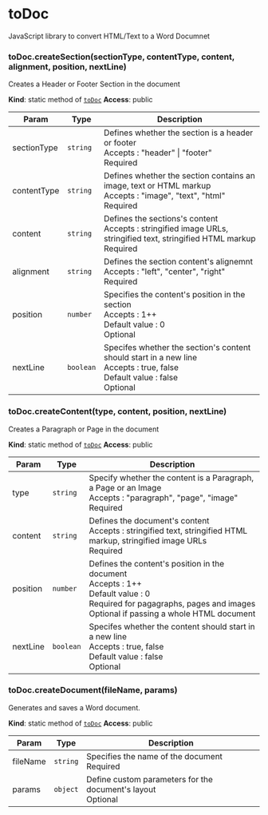 # toDoc
JavaScript library to convert HTML/Text to a Word Documnet


### toDoc.createSection(sectionType, contentType, content, alignment, position, nextLine)
Creates a Header or Footer Section in the document

**Kind**: static method of [<code>toDoc</code>](#toDoc)
**Access**: public

| Param | Type | Description |
| --- | --- | --- |
| sectionType | <code>string</code> | Defines whether the section is a header or footer <br/> Accepts : "header" &#124; "footer" <br/> Required |
| contentType | <code>string</code> | Defines whether the section contains an image, text or HTML markup <br/> Accepts : "image", "text", "html" <br/> Required |
| content | <code>string</code> | Defines the sections's content <br/> Accepts : stringified image URLs, stringified text, stringified HTML markup <br/> Required |
| alignment | <code>string</code> | Defines the section content's alignemnt <br/> Accepts : "left", "center", "right" <br/> Required |
| position | <code>number</code> | Specifies the content's position in the section <br/> Accepts : 1++ <br/> Default value :  0 <br/> Optional |
| nextLine | <code>boolean</code> | Specifes whether the section's content should start in a new line <br/> Accepts : true, false <br/> Default value : false <br/> Optional |

<a name="toDoc.doc.createContent"></a>

### toDoc.createContent(type, content, position, nextLine)
Creates a Paragraph or Page in the document

**Kind**: static method of [<code>toDoc</code>](#toDoc)
**Access**: public

| Param | Type | Description |
| --- | --- | --- |
| type | <code>string</code> | Specify whether the content is a Paragraph, a Page or an Image <br/> Accepts : "paragraph", "page", "image" <br/> Required |
| content | <code>string</code> | Defines the document's content <br/> Accepts : stringified text, stringified HTML markup, stringified image URLs <br/> Required |
| position | <code>number</code> | Defines the content's position in the document <br/> Accepts : 1++ <br/> Default value : 0 <br/> Required for pagagraphs, pages and images <br/> Optional if passing a whole HTML document |
| nextLine | <code>boolean</code> | Specifes whether the content should start in a new line <br/> Accepts : true, false <br/> Default value : false <br/> Optional |

<a name="toDoc.doc.createDocument"></a>

### toDoc.createDocument(fileName, params)
Generates and saves a Word document.

**Kind**: static method of [<code>toDoc</code>](#toDoc)
**Access**: public

| Param | Type | Description |
| --- | --- | --- |
| fileName | <code>string</code> | Specifies the name of the document <br/> Required |
| params | <code>object</code> | Define custom parameters for the document's layout <br/> Optional |
